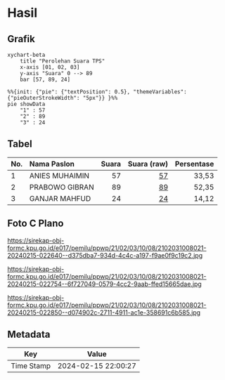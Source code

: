 # Hasil

## Grafik

```mermaid
xychart-beta
    title "Perolehan Suara TPS"
    x-axis [01, 02, 03]
    y-axis "Suara" 0 --> 89
    bar [57, 89, 24]
```

```mermaid
%%{init: {"pie": {"textPosition": 0.5}, "themeVariables": {"pieOuterStrokeWidth": "5px"}} }%%
pie showData
    "1" : 57
    "2" : 89
    "3" : 24
```

## Tabel

| No. | Nama Paslon    | Suara | Suara (raw) | Persentase |
|:--- |:-------------- | -----:| -----------:| ----------:|
| 1   | ANIES MUHAIMIN | 57    | [57][p-1]   | 33,53      |
| 2   | PRABOWO GIBRAN | 89    | [89][p-2]   | 52,35      |
| 3   | GANJAR MAHFUD  | 24    | [24][p-3]   | 14,12      |


[p-1]: https://github.com/gigit-pemilu/pemilu-2024-21-kepulauan-riau/blob/main/pilpres/hitung-suara/sub/21-kepulauan-riau/sub/02-karimun/sub/03-karimun/sub/1008-sungai-lakam-barat/sub/021-tps/sub/paslon-1.txt
[p-2]: https://github.com/gigit-pemilu/pemilu-2024-21-kepulauan-riau/blob/main/pilpres/hitung-suara/sub/21-kepulauan-riau/sub/02-karimun/sub/03-karimun/sub/1008-sungai-lakam-barat/sub/021-tps/sub/paslon-2.txt
[p-3]: https://github.com/gigit-pemilu/pemilu-2024-21-kepulauan-riau/blob/main/pilpres/hitung-suara/sub/21-kepulauan-riau/sub/02-karimun/sub/03-karimun/sub/1008-sungai-lakam-barat/sub/021-tps/sub/paslon-3.txt

## Foto C Plano

https://sirekap-obj-formc.kpu.go.id/e017/pemilu/ppwp/21/02/03/10/08/2102031008021-20240215-022640--d375dba7-934d-4c4c-a197-f9ae0f9c19c2.jpg

https://sirekap-obj-formc.kpu.go.id/e017/pemilu/ppwp/21/02/03/10/08/2102031008021-20240215-022754--6f727049-0579-4cc2-9aab-ffed15665dae.jpg

https://sirekap-obj-formc.kpu.go.id/e017/pemilu/ppwp/21/02/03/10/08/2102031008021-20240215-022850--d074902c-2711-4911-ac1e-358691c6b585.jpg


## Metadata

| Key        | Value               |
| ---------- | ------------------- |
| Time Stamp | 2024-02-15 22:00:27 |



